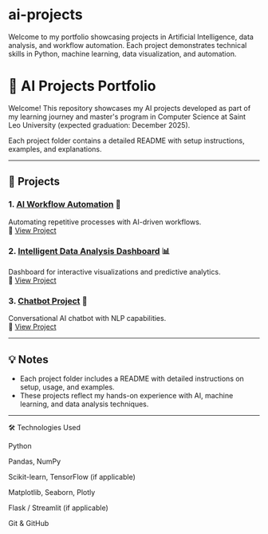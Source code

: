 # ai-projects
Welcome to my portfolio showcasing projects in Artificial Intelligence, data analysis, and workflow automation. Each project demonstrates technical skills in Python, machine learning, data visualization, and automation.

# 🤖 AI Projects Portfolio  

Welcome! This repository showcases my AI projects developed as part of my learning journey and master's program in Computer Science at Saint Leo University (expected graduation: December 2025).  

Each project folder contains a detailed README with setup instructions, examples, and explanations.  

---

## 📂 Projects  

### 1. [AI Workflow Automation](./AI_Workflow_Automation/README.md) 🚀  
Automating repetitive processes with AI-driven workflows.  
🔗 [View Project](./AI_Workflow_Automation/README.md)  

### 2. [Intelligent Data Analysis Dashboard](./Intelligent_Data_Analysis_Dashboard/README.md) 📊  
Dashboard for interactive visualizations and predictive analytics.  
🔗 [View Project](./Intelligent_Data_Analysis_Dashboard/README.md)  

### 3. [Chatbot Project](./Chatbot_Project/README.md) 💬  
Conversational AI chatbot with NLP capabilities.  
🔗 [View Project](./Chatbot_Project/README.md)  

---

## 💡 Notes  

- Each project folder includes a README with detailed instructions on setup, usage, and examples.  
- These projects reflect my hands-on experience with AI, machine learning, and data analysis techniques.  

---


🛠️ Technologies Used

Python

Pandas, NumPy

Scikit-learn, TensorFlow (if applicable)

Matplotlib, Seaborn, Plotly

Flask / Streamlit (if applicable)

Git & GitHub
